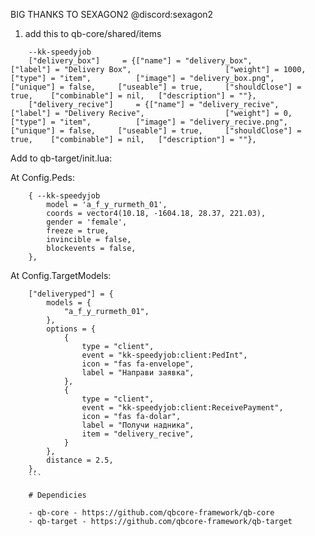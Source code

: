 BIG THANKS TO SEXAGON2
@discord:sexagon2



1. add this to qb-core/shared/items
```
	--kk-speedyjob
	["delivery_box"]     = {["name"] = "delivery_box", 				    ["label"] = "Delivery Box", 					["weight"] = 1000, 		["type"] = "item", 			["image"] = "delivery_box.png", 		    ["unique"] = false, 	["useable"] = true, 	["shouldClose"] = true,    ["combinable"] = nil,   ["description"] = ""},
	["delivery_recive"]     = {["name"] = "delivery_recive", 				    ["label"] = "Delivery Recive", 					["weight"] = 0, 		["type"] = "item", 			["image"] = "delivery_recive.png", 		    ["unique"] = false, 	["useable"] = true, 	["shouldClose"] = true,    ["combinable"] = nil,   ["description"] = ""},

```

Add to qb-target/init.lua:

At Config.Peds:
```
    { --kk-speedyjob
        model = 'a_f_y_rurmeth_01',
        coords = vector4(10.18, -1604.18, 28.37, 221.03),
        gender = 'female',
        freeze = true,
        invincible = false,
        blockevents = false,
    },
```

At Config.TargetModels:
```
    ["deliveryped"] = {
        models = {
            "a_f_y_rurmeth_01",
        },
        options = {
            {
                type = "client",
                event = "kk-speedyjob:client:PedInt",
                icon = "fas fa-envelope", 
                label = "Направи заявка",
            },
            {
                type = "client",
                event = "kk-speedyjob:client:ReceivePayment",
                icon = "fas fa-dolar", 
                label = "Получи надника",
                item = "delivery_recive",
            }
        },
        distance = 2.5,
    },
    ```
    
    # Dependicies
    
    - qb-core - https://github.com/qbcore-framework/qb-core
    - qb-target - https://github.com/qbcore-framework/qb-target
